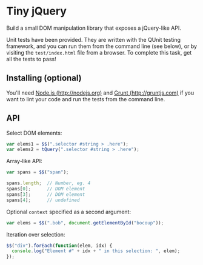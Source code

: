 # Tiny jQuery

Build a small DOM manipulation library that exposes a jQuery-like API.

Unit tests have been provided. They are written with the QUnit testing
framework, and you can run them from the command line (see below), or by
visiting the `test/index.html` file from a browser. To complete this task,
get all the tests to pass!

## Installing (optional)

You'll need [Node.js (http://nodejs.org)](http://nodejs.org) and [Grunt
(http://gruntjs.com)](http://gruntjs.com) if you want to lint your code and run
the tests from the command line.

## API

Select DOM elements:

```javascript
var elems1 = $$(".selector #string > .here");
var elems2 = tQuery(".selector #string > .here");
```

Array-like API:

```javascript
var spans = $$("span");

spans.length;  // Number, eg. 4
spans[0];      // DOM element
spans[3];      // DOM element
spans[4];      // undefined
```

Optional `context` specified as a second argument:

```javascript
var elems = $$(".bob", document.getElementById("bocoup"));
```

Iteration over selection:

```javascript
$$("div").forEach(function(elem, idx) {
  console.log("Element #" + idx + " in this selection: ", elem);
});
```
